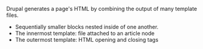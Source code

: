 Drupal generates a page's HTML by combining the output of many template files.

* Sequentially smaller blocks nested inside of one another.
* The innermost template: file attached to an article node
* The outermost template: HTML opening and closing tags





